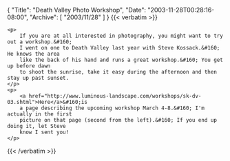 {
  "Title": "Death Valley Photo Workshop",
  "Date": "2003-11-28T00:28:16-08:00",
  "Archive": [
    "2003/11/28"
  ]
}
{{< verbatim >}}

    <p>
        If you are at all interested in photography, you might want to try out a workshop.&#160;
        I went on one to Death Valley last year with Steve Kossack.&#160; He knows the area
        like the back of his hand and runs a great workshop.&#160; You get up before dawn
        to shoot the sunrise, take it easy during the afternoon and then stay up past sunset.
    </p>
    <p>
        <a href="http://www.luminous-landscape.com/workshops/sk-dv-03.shtml">Here</a>&#160;is
        a page describing the upcoming workshop March 4-8.&#160; I'm actually in the first
        picture on that page (second from the left).&#160; If you end up doing it, let Steve
        know I sent you!
    </p>

{{< /verbatim >}}

